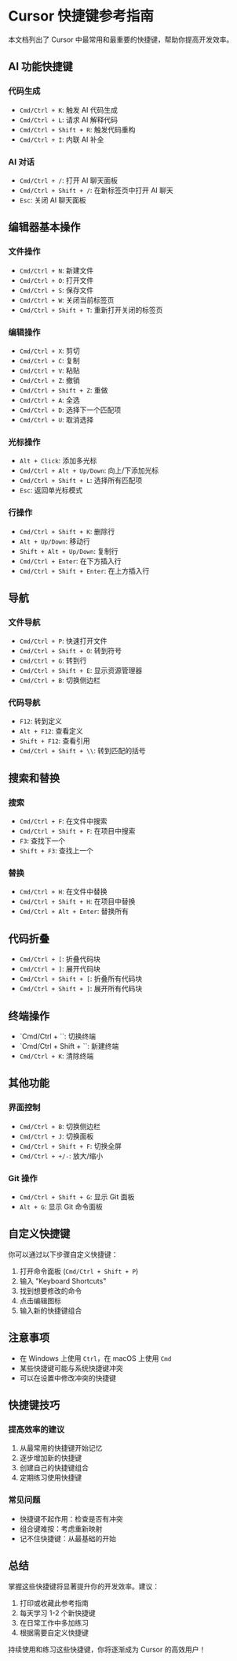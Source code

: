 # Cursor 快捷键参考指南

本文档列出了 Cursor 中最常用和最重要的快捷键，帮助你提高开发效率。

## AI 功能快捷键

### 代码生成
- `Cmd/Ctrl + K`: 触发 AI 代码生成
- `Cmd/Ctrl + L`: 请求 AI 解释代码
- `Cmd/Ctrl + Shift + R`: 触发代码重构
- `Cmd/Ctrl + I`: 内联 AI 补全

### AI 对话
- `Cmd/Ctrl + /`: 打开 AI 聊天面板
- `Cmd/Ctrl + Shift + /`: 在新标签页中打开 AI 聊天
- `Esc`: 关闭 AI 聊天面板

## 编辑器基本操作

### 文件操作
- `Cmd/Ctrl + N`: 新建文件
- `Cmd/Ctrl + O`: 打开文件
- `Cmd/Ctrl + S`: 保存文件
- `Cmd/Ctrl + W`: 关闭当前标签页
- `Cmd/Ctrl + Shift + T`: 重新打开关闭的标签页

### 编辑操作
- `Cmd/Ctrl + X`: 剪切
- `Cmd/Ctrl + C`: 复制
- `Cmd/Ctrl + V`: 粘贴
- `Cmd/Ctrl + Z`: 撤销
- `Cmd/Ctrl + Shift + Z`: 重做
- `Cmd/Ctrl + A`: 全选
- `Cmd/Ctrl + D`: 选择下一个匹配项
- `Cmd/Ctrl + U`: 取消选择

### 光标操作
- `Alt + Click`: 添加多光标
- `Cmd/Ctrl + Alt + Up/Down`: 向上/下添加光标
- `Cmd/Ctrl + Shift + L`: 选择所有匹配项
- `Esc`: 返回单光标模式

### 行操作
- `Cmd/Ctrl + Shift + K`: 删除行
- `Alt + Up/Down`: 移动行
- `Shift + Alt + Up/Down`: 复制行
- `Cmd/Ctrl + Enter`: 在下方插入行
- `Cmd/Ctrl + Shift + Enter`: 在上方插入行

## 导航

### 文件导航
- `Cmd/Ctrl + P`: 快速打开文件
- `Cmd/Ctrl + Shift + O`: 转到符号
- `Cmd/Ctrl + G`: 转到行
- `Cmd/Ctrl + Shift + E`: 显示资源管理器
- `Cmd/Ctrl + B`: 切换侧边栏

### 代码导航
- `F12`: 转到定义
- `Alt + F12`: 查看定义
- `Shift + F12`: 查看引用
- `Cmd/Ctrl + Shift + \\`: 转到匹配的括号

## 搜索和替换

### 搜索
- `Cmd/Ctrl + F`: 在文件中搜索
- `Cmd/Ctrl + Shift + F`: 在项目中搜索
- `F3`: 查找下一个
- `Shift + F3`: 查找上一个

### 替换
- `Cmd/Ctrl + H`: 在文件中替换
- `Cmd/Ctrl + Shift + H`: 在项目中替换
- `Cmd/Ctrl + Alt + Enter`: 替换所有

## 代码折叠

- `Cmd/Ctrl + [`: 折叠代码块
- `Cmd/Ctrl + ]`: 展开代码块
- `Cmd/Ctrl + Shift + [`: 折叠所有代码块
- `Cmd/Ctrl + Shift + ]`: 展开所有代码块

## 终端操作

- `Cmd/Ctrl + \``: 切换终端
- `Cmd/Ctrl + Shift + \``: 新建终端
- `Cmd/Ctrl + K`: 清除终端

## 其他功能

### 界面控制
- `Cmd/Ctrl + B`: 切换侧边栏
- `Cmd/Ctrl + J`: 切换面板
- `Cmd/Ctrl + Shift + F`: 切换全屏
- `Cmd/Ctrl + +/-`: 放大/缩小

### Git 操作
- `Cmd/Ctrl + Shift + G`: 显示 Git 面板
- `Alt + G`: 显示 Git 命令面板

## 自定义快捷键

你可以通过以下步骤自定义快捷键：

1. 打开命令面板 (`Cmd/Ctrl + Shift + P`)
2. 输入 "Keyboard Shortcuts"
3. 找到想要修改的命令
4. 点击编辑图标
5. 输入新的快捷键组合

## 注意事项

- 在 Windows 上使用 `Ctrl`，在 macOS 上使用 `Cmd`
- 某些快捷键可能与系统快捷键冲突
- 可以在设置中修改冲突的快捷键

## 快捷键技巧

### 提高效率的建议
1. 从最常用的快捷键开始记忆
2. 逐步增加新的快捷键
3. 创建自己的快捷键组合
4. 定期练习使用快捷键

### 常见问题
- 快捷键不起作用：检查是否有冲突
- 组合键难按：考虑重新映射
- 记不住快捷键：从最基础的开始

## 总结

掌握这些快捷键将显著提升你的开发效率。建议：
1. 打印或收藏此参考指南
2. 每天学习 1-2 个新快捷键
3. 在日常工作中多加练习
4. 根据需要自定义快捷键

持续使用和练习这些快捷键，你将逐渐成为 Cursor 的高效用户！ 